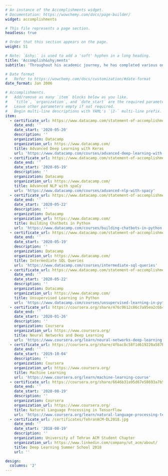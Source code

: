 ```yaml
---
# An instance of the Accomplishments widget.
# Documentation: https://wowchemy.com/docs/page-builder/
widget: accomplishments

# This file represents a page section.
headless: true

# Order that this section appears on the page.
weight: 51

# Note: `&shy;` is used to add a 'soft' hyphen in a long heading.
title: 'Accomplish&shy;ments'
subtitle: 'Throughout his academic journey, he has completed various online courses. However, in recent years, he has been relying on several learning resources, such as Youtube videos, online articles, academic papers, and books, to acquire knowledge.'

# Date format
#   Refer to https://wowchemy.com/docs/customization/#date-format
date_format: Jan 2006

# Accomplishments.
#   Add/remove as many `item` blocks below as you like.
#   `title`, `organization`, and `date_start` are the required parameters.
#   Leave other parameters empty if not required.
#   Begin multi-line descriptions with YAML's `|2-` multi-line prefix.
item:
  - certificate_url: https://www.datacamp.com/statement-of-accomplishment/course/4389bdc774ab59ade0def7da9f609cfceb881109
    date_end: ''
    date_start: '2020-05-20'
    description: ''
    organization: Datacamp
    organization_url: https://www.datacamp.com/
    title: Advanced Deep Learning with Keras
    url: 'https://www.datacamp.com/courses/advanced-deep-learning-with-keras'
  - certificate_url: https://www.datacamp.com/statement-of-accomplishment/course/12db179235e0a2e5bb56c15ba688c6bfe76bfd1a
    date_end: ''
    date_start: '2020-05-19'
    description: ''
    organization: Datacamp
    organization_url: https://www.datacamp.com/
    title: Advanced NLP with spaCy
    url: 'https://www.datacamp.com/courses/advanced-nlp-with-spacy'
  - certificate_url: https://www.datacamp.com/statement-of-accomplishment/course/beb4b8d1d06f3ad446c82b3201789c9ff5ce0045
    date_end: ''
    date_start: '2020-05-22'
    description: ''
    organization: Datacamp
    organization_url: https://www.datacamp.com/
    title: Building Chatbots in Python
    url: 'https://www.datacamp.com/courses/building-chatbots-in-python'
  - certificate_url: https://www.datacamp.com/statement-of-accomplishment/course/2571ec005fe02237d768bae659c6a18be11e94a5
    date_end: ''
    date_start: '2020-05-19'
    description: ''
    organization: Datacamp
    organization_url: https://www.datacamp.com/
    title: Intermediate SQL Queries
    url: 'https://www.datacamp.com/courses/intermediate-sql-queries'
  - certificate_url: https://www.datacamp.com/statement-of-accomplishment/course/f3b03b3f62d486a5697b54e4c244d3733f3904c0
    date_end: ''
    date_start: '2020-05-22'
    description: ''
    organization: Datacamp
    organization_url: https://www.datacamp.com/
    title: Unsupervised Learning in Python
    url: 'https://www.datacamp.com/courses/unsupervised-learning-in-python'
  - certificate_url: https://coursera.org/share/476c9612c86c7a95ea2c66407bf27727
    date_end: ''
    date_start: '2020-01-26'
    description: ''
    organization: Coursera
    organization_url: https://www.coursera.org/
    title: Neural Networks and Deep Learning
    url: 'https://www.coursera.org/learn/neural-networks-deep-learning'
  - certificate_url: https://coursera.org/share/4fbac8c58f1d619220a587b34af80d16
    date_end: ''
    date_start: '2019-10-04'
    description: ''
    organization: Coursera
    organization_url: https://www.coursera.org/
    title: Machine Learning
    url: 'https://www.coursera.org/learn/machine-learning-course'
  - certificate_url: https://coursera.org/share/6646b31a95d67e58693a7b51f6477a03
    date_end: ''
    date_start: '2020-08-19'
    description: ''
    organization: Coursera
    organization_url: https://www.coursera.org/
    title: Natural Language Processing in TensorFlow
    url: 'https://www.coursera.org/learn/natural-language-processing-tensorflow'
  - certificate_url: /certificates/TehranACM-DL2018.jpg
    date_end: ''
    date_start: '2018-08-19'
    description: ''
    organization: University of Tehran ACM Student Chapter
    organization_url: https://www.linkedin.com/company/ut_acm/about/
    title: Deep Learning Summer School 2018
    url: ''

design:
  columns: '2'
---
```

